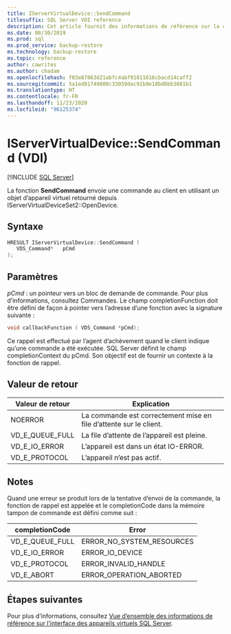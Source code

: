 ```yaml
---
title: IServerVirtualDevice::SendCommand
titlesuffix: SQL Server VDI reference
description: Cet article fournit des informations de référence sur la commande IServerVirtualDevice::SendCommand.
ms.date: 08/30/2019
ms.prod: sql
ms.prod_service: backup-restore
ms.technology: backup-restore
ms.topic: reference
author: cawrites
ms.author: chadam
ms.openlocfilehash: f03e87863d21abfc4abf91811616cbacd14caff2
ms.sourcegitcommit: 5a1ed81749800c33059dac91b0e18bd8bb3081b1
ms.translationtype: HT
ms.contentlocale: fr-FR
ms.lasthandoff: 11/23/2020
ms.locfileid: "96125374"
---
```

# <a name="iservervirtualdevicesendcommand-vdi"></a>IServerVirtualDevice::SendCommand (VDI)

[!INCLUDE [SQL Server](../../../includes/applies-to-version/sqlserver.md)]

La fonction **SendCommand** envoie une commande au client en utilisant un objet d’appareil virtuel retourné depuis IServerVirtualDeviceSet2::OpenDevice.

## <a name="syntax"></a>Syntaxe

```c
HRESULT IServerVirtualDevice::SendCommand (
   VDS_Command*   pCmd
);
```

## <a name="parameters"></a>Paramètres

*pCmd* : un pointeur vers un bloc de demande de commande. Pour plus d’informations, consultez Commandes. Le champ completionFunction doit être défini de façon à pointer vers l’adresse d’une fonction avec la signature suivante :

```c
void callbackFunction ( VDS_Command *pCmd);
```

Ce rappel est effectué par l’agent d’achèvement quand le client indique qu’une commande a été exécutée. SQL Server définit le champ completionContext du pCmd. Son objectif est de fournir un contexte à la fonction de rappel.

## <a name="return-value"></a>Valeur de retour

|Valeur de retour | Explication |
|---|---|
| NOERROR | La commande est correctement mise en file d’attente sur le client. |
| VD_E_QUEUE_FULL | La file d’attente de l’appareil est pleine. |
| VD_E_IO_ERROR | L’appareil est dans un état IO-ERROR. |
| VD_E_PROTOCOL | L’appareil n’est pas actif. |

## <a name="remarks"></a>Notes

Quand une erreur se produit lors de la tentative d’envoi de la commande, la fonction de rappel est appelée et le completionCode dans la mémoire tampon de commande est défini comme suit :

| completionCode | Error |
|---|---|
| VD_E_QUEUE_FULL | ERROR_NO_SYSTEM_RESOURCES |
| VD_E_IO_ERROR   | ERROR_IO_DEVICE |
| VD_E_PROTOCOL   | ERROR_INVALID_HANDLE |
| VD_E_ABORT      | ERROR_OPERATION_ABORTED |

## <a name="next-steps"></a>Étapes suivantes

Pour plus d’informations, consultez [Vue d’ensemble des informations de référence sur l’interface des appareils virtuels SQL Server](reference-virtual-device-interface.md).